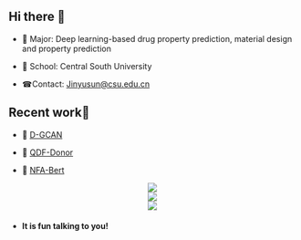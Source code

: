 ## Hi there 👋

- 🌱 Major: Deep learning-based drug property prediction, material design and property prediction

- 🏢 School: Central South University

- ☎Contact: Jinyusun@csu.edu.cn

  

## Recent work👏

- 🌹 [D-GCAN](https://github.com/JinYSun/D-GCAN/)

- 🎉 [QDF-Donor](https://github.com/JinYSun/QDF-Donor)

- 🎈 [NFA-Bert](https://github.com/JinYSun/NFA-BERT)

<div align="center">
    <img  src="https://github-readme-stats.vercel.app/api?username=Jinysun" />
</div>

<div align="center">
    <img  src="https://github-readme-streak-stats.herokuapp.com/?user=Jinysun" />
</div>

<div align="center">
    <img src="https://activity-graph.herokuapp.com/graph?username=Jinysun&theme=minimal" />
</div>

- #### It is fun talking to you!

  
